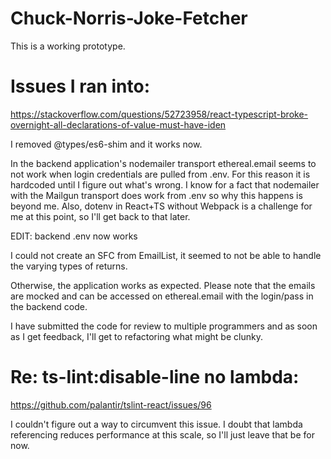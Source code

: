 # Chuck-Norris-Joke-Fetcher

This is a working prototype.

# Issues I ran into:

https://stackoverflow.com/questions/52723958/react-typescript-broke-overnight-all-declarations-of-value-must-have-iden

I removed @types/es6-shim and it works now.

In the backend application's nodemailer transport ethereal.email seems to not work when login credentials are pulled from .env. For this reason it is hardcoded until I figure out what's wrong. I know for a fact that nodemailer with the Mailgun transport does work from .env so why this happens is beyond me. Also, dotenv in React+TS without Webpack is a challenge for me at this point, so I'll get back to that later. 

EDIT: backend .env now works

I could not create an SFC from EmailList, it seemed to not be able to handle the varying types of returns.

Otherwise, the application works as expected. Please note that the emails are mocked and can be accessed on ethereal.email with the login/pass in the backend code.

I have submitted the code for review to multiple programmers and as soon as I get feedback, I'll get to refactoring what might be clunky.

# Re: ts-lint:disable-line no lambda:

https://github.com/palantir/tslint-react/issues/96

I couldn't figure out a way to circumvent this issue. I doubt that lambda referencing reduces performance at this scale, so I'll just leave that be for now.
